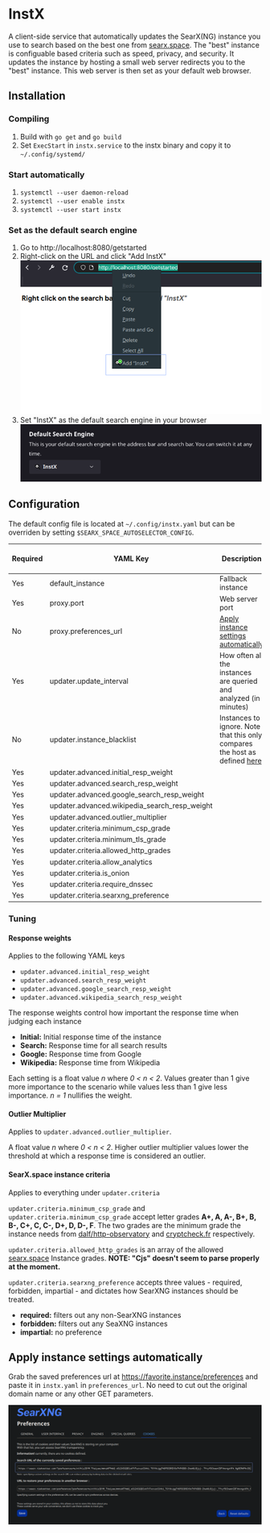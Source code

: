 # InstX

A client-side service that automatically updates the SearX(NG) instance you use to search based on the best one from [searx.space](https://searx.space). The "best" instance is configuable based criteria such as speed, privacy, and security. It updates the instance by hosting a small web server redirects you to the "best" instance. This web server is then set as your default web browser.

## Installation

### Compiling
1. Build with `go get` and `go build`
2. Set `ExecStart` in `instx.service` to the instx binary and copy it to `~/.config/systemd/`

### Start automatically
1. `systemctl --user daemon-reload`
2. `systemctl --user enable instx`
3. `systemctl --user start instx`

### Set as the default search engine
1. Go to http://localhost:8080/getstarted
2. Right-click on the URL and click "Add InstX"
![Add InstX](./images/getstarted.png)
3. Set "InstX" as the default search engine in your browser
![Set as default search engine](./images/ff_default_search_engine.png)

## Configuration
The default config file is located at `~/.config/instx.yaml` but can be overriden by setting `$SEARX_SPACE_AUTOSELECTOR_CONFIG`.

|Required|YAML Key|Description|Go Data Type|Default Value|
|---|---|---|---|---|
|Yes|default_instance|Fallback instance|string|None|
|Yes|proxy.port|Web server port|int|8080|
|No|proxy.preferences_url|[Apply instance settings automatically](#apply-instance-settings-automatically)|string|None|
|Yes|updater.update_interval|How often all the instances are queried and analyzed (in minutes)|int64|180 (3 hours)|
|No|updater.instance_blacklist|Instances to ignore. Note that this only compares the host as defined [here](https://pkg.go.dev/net/url#URL).|[]string|None|
|Yes|updater.advanced.initial_resp_weight||float64|1.2|
|Yes|updater.advanced.search_resp_weight||float64|1.2|
|Yes|updater.advanced.google_search_resp_weight||float64|0.6|
|Yes|updater.advanced.wikipedia_search_resp_weight||float64|0.8|
|Yes|updater.advanced.outlier_multiplier||float64|2.0|
|Yes|updater.criteria.minimum_csp_grade||string|A|
|Yes|updater.criteria.minimum_tls_grade||string|A|
|Yes|updater.criteria.allowed_http_grades||[]string|[V, F, C]|
|Yes|updater.criteria.allow_analytics||bool|no|
|Yes|updater.criteria.is_onion||bool|no|
|Yes|updater.criteria.require_dnssec||bool|no|
|Yes|updater.criteria.searxng_preference||string|required|

### Tuning

#### Response weights
Applies to the following YAML keys
* `updater.advanced.initial_resp_weight`
* `updater.advanced.search_resp_weight`
* `updater.advanced.google_search_resp_weight`
* `updater.advanced.wikipedia_search_resp_weight`

The response weights control how important the response time when judging each instance
* **Initial:** Initial response time of the instance
* **Search:** Response time for all search results
* **Google:** Response time from Google
* **Wikipedia:** Response time from Wikipedia

Each setting is a float value _n_ where _0 < n < 2_. Values greater than 1 give more importance to the scenario while values less than 1 give less importance. _n = 1_ nullifies the weight.

#### Outlier Multiplier
Applies to `updater.advanced.outlier_multiplier`.

A float value _n_ where _0 < n < 2_. Higher outlier multiplier values lower the threshold at which a response time is considered an outlier.

#### SearX.space instance criteria
Applies to everything under `updater.criteria`

`updater.criteria.minimum_csp_grade` and `updater.criteria.minimum_csp_grade` accept letter grades **A+, A, A-, B+, B, B-, C+, C, C-, D+, D, D-, F**. The two grades are the minimum grade the instance needs from [dalf/http-observatory](https://github.com/dalf/http-observatory) and [cryptcheck.fr](https://cryptcheck.fr/) respectively.

`updater.criteria.allowed_http_grades` is an array of the allowed [searx.space](https://searx.space#help-http-grade) Instance grades. **NOTE: "Cjs" doesn't seem to parse properly at the moment.**

`updater.criteria.searxng_preference` accepts three values - required, forbidden, impartial - and dictates how SearXNG instances should be treated.
* **required:** filters out any non-SearXNG instances 
* **forbidden:** filters out any SeaXNG instances 
* **impartial:** no preference

## Apply instance settings automatically

Grab the saved preferences url at https://favorite.instance/preferences and paste it in `instx.yaml` in `preferences_url`. No need to cut out the original domain name or any other GET parameters.

![Instance preferences](./images/preferences_url.png)

